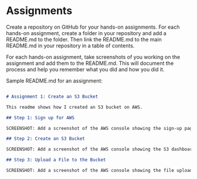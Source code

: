# Assignments

Create a repository on GitHub for your hands-on assignments. For each hands-on assignment, create a folder in your repository and add a README.md to the folder. Then link the README.md to the main README.md in your repository in a table of contents.

For each hands-on assignment, take screenshots of you working on the assignment and add them to the README.md. This will document the process and help you remember what you did and how you did it.


Sample README.md for an assignment:

```markdown

# Assignment 1: Create an S3 Bucket

This readme shows how I created an S3 bucket on AWS.

## Step 1: Sign up for AWS

SCREENSHOT: Add a screenshot of the AWS console showing the sign-up page.

## Step 2: Create an S3 Bucket

SCREENSHOT: Add a screenshot of the AWS console showing the S3 dashboard.

## Step 3: Upload a File to the Bucket

SCREENSHOT: Add a screenshot of the AWS console showing the file uploaded to the bucket.

```